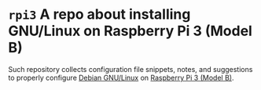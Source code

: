 # `rpi3` A repo about installing GNU/Linux on Raspberry Pi 3 (Model B)

Such repository collects configuration file snippets, notes, and suggestions to
properly configure [Debian GNU/Linux](https://www.debian.org/index.html) on
[Raspberry Pi 3 (Model B)](https://www.raspberrypi.org/products/raspberry-pi-3-model-b/).
